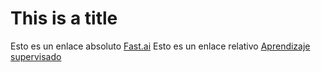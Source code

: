 # This is a title
Esto es un enlace absoluto [Fast.ai](https://www.fast.ai/)
Esto es un enlace relativo [Aprendizaje supervisado](supervised_learning/supervised_learning.py)
